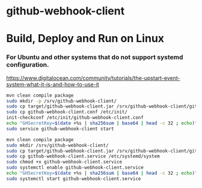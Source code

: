 # github-webhook-client


# Build, Deploy and Run on Linux

### For Ubuntu and other systems that do not support systemd configuration.
https://www.digitalocean.com/community/tutorials/the-upstart-event-system-what-it-is-and-how-to-use-it

```bash
mvn clean compile package
sudo mkdir -p /srv/github-webhook-client/
sudo cp target/github-webhook-client.jar /srv/github-webhook-client/github-webhook-client.jar
sudo cp github-webhook-client.conf /etc/init/
init-checkconf /etc/init/github-webhook-client.conf
echo "GHSecretKey=$(date +%s | sha256sum | base64 | head -c 32 ; echo)" | sudo tee /etc/default/github-webhook-client
sudo service github-webhook-client start
```


```bash
mvn clean compile package
sudo mkdir /srv/github-webhook-client/
sudo cp target/github-webhook-client.jar /srv/github-webhook-client/github-webhook-client.jar
sudo cp github-webhook-client.service /etc/systemd/system
sudo chmod +x github-webhook-client.service
sudo systemctl enable github-webhook-client.service
echo "GHSecretKey=$(date +%s | sha256sum | base64 | head -c 32 ; echo)" | sudo tee /etc/default/github-webhook-client
sudo systemctl start github-webhook-client.service
```